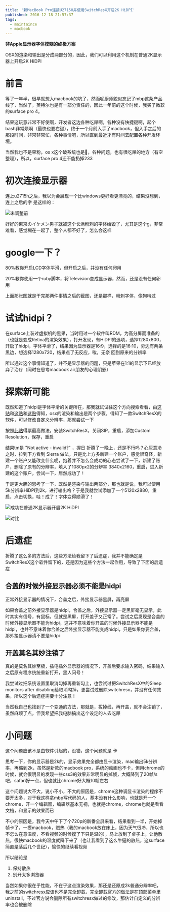 ```yaml
---
title: '新MacBook Pro连接U2715H并使用SwitchResX开启2K HiDPI'
published: 2016-12-18 21:57:37
tags:
  - maintaince
  - macbook
---
```


  **非Apple显示器字体模糊的终极方案**

  OSX的渲染和输出是分成两部分的，因此，我们可以利用这个机制在普通2K显示器上开启2K HiDPI

<!-- more -->

# 前言

等了一年半，很早就想入macbook的坑了，然而呢厨师貌似忘记了mbp这条产品线了，当然了，英特尔也是有一部分责任的，因此一年前的这个时候，我买了微软的surface pro 4。

结果这玩意非常不好使啊，开发者这边各种吃屎啊，各种没有快捷键啊，起个bash非常烦啊（最快也要右键），终于一个月前入手了macbook，但入手之后的那段时间，非常非常忙，各种事情吧，所以直到最近才有时间去配置各种开发环境。

当然我也不是果粉，os x这个破系统也是💊，各种问题，也有很吃屎的地方（有空整理），所以，surface pro 4还不能扔掉233

# 初次连接显示器

连上u2715h之后，我以为会展现一个比windows更好看更漂亮的，结果没想到，连上之后的字 是这样的：

![未调整前](https://ooo.0o0.ooo/2016/12/18/58569bffcf83b.png)

好好的東京のイケメン男子就被这个长满粉刺的字体给毁了，尤其是这个g，非常难看，感觉糊在一起了，整个人都不好了，怎么会这样

# google一下？

80%教你开启LCD字体平滑，但开启之后，并没有任何卵用

20%教你使用一个ruby脚本，将Television变成显示器，然而，还是没有任何卵用

上面那张图就是干完那两件事情之后的截图，还是那样，粉刺字体，像狗啃过

# 试试hidpi？

在surface上装过虚拟机的黑果，当时用过一个软件叫RDM，为高分屏而准备的（也就是变成Retina的渲染效果），打开发现，有HiDPI的选项，选择1280x800，开启了hidpi，字体平滑了，结果因为显示器是16:9，选择的是16:10，旁边有两条黑边，想选择1280x720，结果点了无反应，唉，无奈 回到原来的分辨率

所以通过这个事情知道了，并不是显示器的问题，只是苹果在1:1的显示下已经放弃了治疗（同时在思考macbook air朋友的心理阴影）

# 探索新可能

既然知道了hidpi是字体平滑的关键所在，那我就试试往这个方向搜索看看，由[这贴](https://www.v2ex.com/t/277921)和[这贴](https://www.v2ex.com/t/307893)和[这贴](https://www.zhihu.com/question/27610849)得知，osx的渲染和输出是两个步骤，得知了一款SwitchResX的软件，可以修改自定义分辨率，那就尝试一下

按照[此贴](https://www.zhihu.com/question/35300978)得票最高做法，安装SwitchResX，关闭SIP，重启，添加Custom Resolution，保存，重启

结果tm是 "Not active - invalid?" ，握日 折腾了一晚上，还是不行吗？心灰意冷之时，拉到下方看到 Sierra 做法，只是比上方多新建一个账户，感觉很奇怪，新建一个账户又能改变什么呢，抱着并不怎么会成功的心态尝试了一下，新建了账户，删除了原有的分辨率，填入了1080px2的分辨率 3840x2160，重启，进入新建的这个账户，尝试一下，居然成功了！

于是更大胆的思考了一下，既然是渲染与输出两部分，那也就是说，我可以使用5k分辨率HiDPI到2k，进行输出咯？于是我就尝试添加了一个5120x2880，重启，点击切换，哇！成了！字体变得顺滑了！

![成功在普通2K显示器开启2K HiDPI](https://ooo.0o0.ooo/2016/12/18/5856a391cadba.png)

![对比](https://ooo.0o0.ooo/2016/12/18/5856a5badb5b3.png)


# 后遗症

折腾了这么多的方法后，这些方法给我留下了后遗症，我并不能确定是SwitchResX这个软件留下的，还是因为这些个方法一起作用，导致了下面的后遗症

## 合盖的时候外接显示器必须不能是hidpi  

正常外接显示器的情况下，合盖之后，外接显示器黑屏，再亮屏

如果合盖之前外接显示器是hidpi，合盖之后，外接显示器一定黑屏毫无显示，此时其实有信号，有鼠标，但就是黑屏，打开盖子又正常了。尝试之后发现是合盖的时候外接显示器不能为hidpi，这并不意味着你开盖的时候外接显示器不能是hidpi，也并不意味着你合盖之后外接显示器不能变成hidpi，只是如果你要合盖，那外接显示器请不要是hidpi

## **开盖莫名其妙注销了**

真的是莫名其妙至极，插电插外显示器的情况下，开盖后要求输入密码，结果输入之后原有程序统统重新打开，黑人问号！

我尝试过把系统设置里取消勾掉再重新勾上，也尝试过把SwitchResX中的Sleep monitors after disabling给取消勾掉，更尝试过删除switchresx，并没有任何效果，所以这个后遗症需要十分注意！

当然我自己也找到了一个变通的方法，那就是，拔掉线，再开盖，就不会注销了，虽然麻烦了点，但我希望把我电脑搞出这个设定的人去吃屎

# 小问题

这个问题应该不是由软件引起的，没错，这个问题就是 卡

思考一下，你的显示器是2k的，显示效果完全都由显卡渲染，mac输出5k分辨率，再缩到2k，虽然是新款的macbook pro，系统的动画也不卡，但用chrome的时候，就会很明显的发现一些css3的效果非常明显的掉帧，大概降到了20帧/s吧，safari好一点，但也就比chrome好大概10帧左右

这个问题说大不大，说小不小，不大的原因是，chrome这种调显卡渲染的程序不要开太多，对于我这样拿mbp写代码的人，基本没有什么影响，也就是开一个chrome，开一个编辑器，编辑器基本无视，也就是chrome，chrome也就是看看文档，和显示的效果而已

不小的原因是，我今天中午下了个720p的新番全屏来看，结果看到一半，开始掉帧卡了，一摸macbook，贼热（我的macbook放在床上，因为天气很冷，所以也不怎么在意温度，不看视频的时候摸了下只是温的），马上放到了桌子上，让他散热，很快macbook的温度就降下来了（也让我看到了这么牛逼的散热，这surface简直是落后几个世纪），愉快的继续看视频

所以结论是
1. 保持散热
2. 别开太多浏览器

当然如果你很在乎性能，不在乎这点渲染效果，那还是还原成2k普通分辨率吧，我之前的switchresx应该也不是完全卸载，完全卸载官方的做法是在顶部菜单里uninstall，不过官方说会删除所有switchresx做过的修改，那估计自定义的分辨率也会被删除










